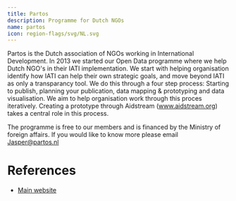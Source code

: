 ```yaml
---
title: Partos
description: Programme for Dutch NGOs
name: partos
icon: region-flags/svg/NL.svg
---
```

<!--- link Aidstream text to tool block. -->

Partos is the Dutch association of NGOs working in International Development. In 2013 we started our Open Data programme where we help Dutch NGO's in their IATI implementation. We start with helping organisation identify how IATI can help their own strategic goals, and move beyond IATI as only a transparancy tool. We do this through a four step process: Starting to publish, planning your publication, data mapping & prototyping and data visualisation. We aim to help organisation work through this proces iteratively. Creating a prototype through Aidstream (www.aidstream.org) takes a central role in this process. 

The programme is free to our members and is financed by the Ministry of foreign affairs. If you would like to know more please email Jasper@partos.nl 

# References

* [Main website](http://partos.nl/iati)
